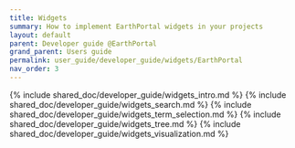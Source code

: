 ```yaml
---
title: Widgets
summary: How to implement EarthPortal widgets in your projects
layout: default
parent: Developer guide @EarthPortal
grand_parent: Users guide
permalink: user_guide/developer_guide/widgets/EarthPortal
nav_order: 3
---
```




{% include shared_doc/developer_guide/widgets_intro.md  %}
{% include shared_doc/developer_guide/widgets_search.md  %}
{% include shared_doc/developer_guide/widgets_term_selection.md  %}
{% include shared_doc/developer_guide/widgets_tree.md  %}
{% include shared_doc/developer_guide/widgets_visualization.md  %}